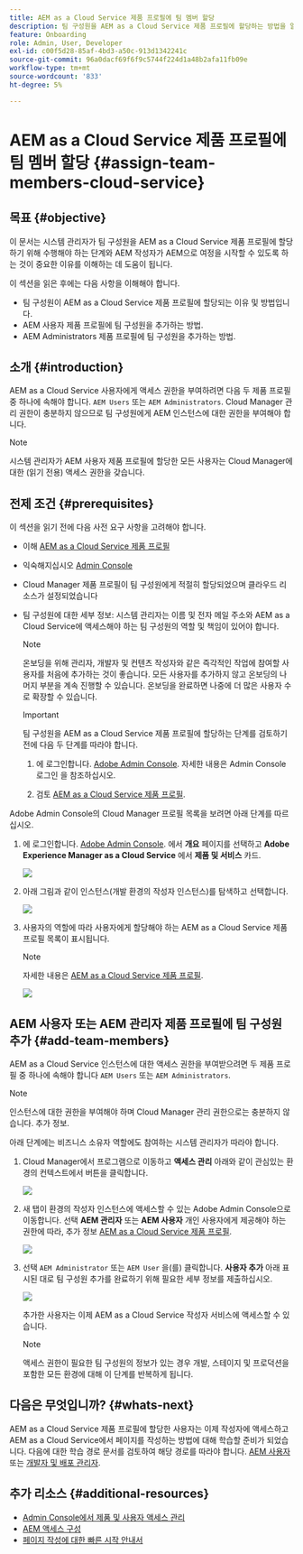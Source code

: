 ```yaml
---
title: AEM as a Cloud Service 제품 프로필에 팀 멤버 할당
description: 팀 구성원을 AEM as a Cloud Service 제품 프로필에 할당하는 방법을 알려면 이 페이지를 따르십시오
feature: Onboarding
role: Admin, User, Developer
exl-id: c00f5d28-85af-4bd3-a50c-913d1342241c
source-git-commit: 96a0dacf69f6f9c5744f224d1a48b2afa11fb09e
workflow-type: tm+mt
source-wordcount: '833'
ht-degree: 5%

---
```


# AEM as a Cloud Service 제품 프로필에 팀 멤버 할당 {#assign-team-members-cloud-service}

## 목표 {#objective}

이 문서는 시스템 관리자가 팀 구성원을 AEM as a Cloud Service 제품 프로필에 할당하기 위해 수행해야 하는 단계와 AEM 작성자가 AEM으로 여정을 시작할 수 있도록 하는 것이 중요한 이유를 이해하는 데 도움이 됩니다.

이 섹션을 읽은 후에는 다음 사항을 이해해야 합니다.

* 팀 구성원이 AEM as a Cloud Service 제품 프로필에 할당되는 이유 및 방법입니다.
* AEM 사용자 제품 프로필에 팀 구성원을 추가하는 방법.
* AEM Administrators 제품 프로필에 팀 구성원을 추가하는 방법.


## 소개 {#introduction}

AEM as a Cloud Service 사용자에게 액세스 권한을 부여하려면 다음 두 제품 프로필 중 하나에 속해야 합니다.  `AEM Users` 또는 `AEM Administrators`. Cloud Manager 관리 권한이 충분하지 않으므로 팀 구성원에게 AEM 인스턴스에 대한 권한을 부여해야 합니다.

>[!NOTE]
>시스템 관리자가 AEM 사용자 제품 프로필에 할당한 모든 사용자는 Cloud Manager에 대한 (읽기 전용) 액세스 권한을 갖습니다.

## 전제 조건 {#prerequisites}

이 섹션을 읽기 전에 다음 사전 요구 사항을 고려해야 합니다.

* 이해 [AEM as a Cloud Service 제품 프로필](https://experienceleague.adobe.com/docs/experience-manager-cloud-service/onboarding/onboarding-concepts/aem-cs-team-product-profiles.html?lang=en#aem-product-profiles)
* 익숙해지십시오 [Admin Console](https://experienceleague.adobe.com/docs/experience-manager-cloud-service/onboarding/onboarding-concepts/admin-console.html?lang=en)
* Cloud Manager 제품 프로필이 팀 구성원에게 적절히 할당되었으며 클라우드 리소스가 설정되었습니다
* 팀 구성원에 대한 세부 정보: 시스템 관리자는 이름 및 전자 메일 주소와 AEM as a Cloud Service에 액세스해야 하는 팀 구성원의 역할 및 책임이 있어야 합니다.

   >[!NOTE]
   >온보딩을 위해 관리자, 개발자 및 컨텐츠 작성자와 같은 즉각적인 작업에 참여할 사용자를 처음에 추가하는 것이 좋습니다. 모든 사용자를 추가하지 않고 온보딩의 나머지 부분을 계속 진행할 수 있습니다. 온보딩을 완료하면 나중에 더 많은 사용자 수로 확장할 수 있습니다.


   >[!IMPORTANT]
   >팀 구성원을 AEM as a Cloud Service 제품 프로필에 할당하는 단계를 검토하기 전에 다음 두 단계를 따라야 합니다.
   >
   >1. 에 로그인합니다. [Adobe Admin Console](https://experienceleague.adobe.com/docs/experience-manager-cloud-service/onboarding/onboarding-concepts/admin-console.html?lang=en). 자세한 내용은 Admin Console 로그인 을 참조하십시오.
   >
   >1. 검토 [AEM as a Cloud Service 제품 프로필](https://experienceleague.adobe.com/docs/experience-manager-cloud-service/onboarding/onboarding-concepts/aem-cs-team-product-profiles.html?lang=en#aem-product-profiles).


Adobe Admin Console의 Cloud Manager 프로필 목록을 보려면 아래 단계를 따르십시오.

1. 에 로그인합니다. [Adobe Admin Console](https://adminconsole.adobe.com/). 에서 **개요** 페이지를 선택하고 **Adobe Experience Manager as a Cloud Service** 에서 **제품 및 서비스** 카드.

   ![](/help/journey-onboarding/assets/assign-team1.png)

1. 아래 그림과 같이 인스턴스(개발 환경의 작성자 인스턴스)를 탐색하고 선택합니다.

   ![](/help/journey-onboarding/assets/cloud-profiles-1.png)


1. 사용자의 역할에 따라 사용자에게 할당해야 하는 AEM as a Cloud Service 제품 프로필 목록이 표시됩니다.

   >[!NOTE]
   >자세한 내용은 [AEM as a Cloud Service 제품 프로필](https://experienceleague.adobe.com/docs/experience-manager-cloud-service/onboarding/onboarding-concepts/aem-cs-team-product-profiles.html?lang=en#aem-product-profiles).

   ![](/help/journey-onboarding/assets/cloud-profiles-2.png)


## AEM 사용자 또는 AEM 관리자 제품 프로필에 팀 구성원 추가 {#add-team-members}

AEM as a Cloud Service 인스턴스에 대한 액세스 권한을 부여받으려면 두 제품 프로필 중 하나에 속해야 합니다 `AEM Users` 또는 `AEM Administrators`.

>[!NOTE]
>인스턴스에 대한 권한을 부여해야 하며 Cloud Manager 관리 권한으로는 충분하지 않습니다. 추가 정보.

아래 단계에는 비즈니스 소유자 역할에도 참여하는 시스템 관리자가 따라야 합니다.

1. Cloud Manager에서 프로그램으로 이동하고 **액세스 관리** 아래와 같이 관심있는 환경의 컨텍스트에서 버튼을 클릭합니다.

   ![](/help/journey-onboarding/assets/add-team1.png)

1. 새 탭이 환경의 작성자 인스턴스에 액세스할 수 있는 Adobe Admin Console으로 이동합니다. 선택 **AEM 관리자** 또는 **AEM 사용자** 개인 사용자에게 제공해야 하는 권한에 따라, 추가 정보 [AEM as a Cloud Service 제품 프로필](https://experienceleague.adobe.com/docs/experience-manager-cloud-service/onboarding/onboarding-concepts/aem-cs-team-product-profiles.html?lang=en#aem-product-profiles).

   ![](/help/journey-onboarding/assets/add-team2.png)

1. 선택 `AEM Administrator` 또는 `AEM User` 을(를) 클릭합니다. **사용자 추가** 아래 표시된 대로 팀 구성원 추가를 완료하기 위해 필요한 세부 정보를 제출하십시오.

   ![](/help/journey-onboarding/assets/add-team3.png)

   추가한 사용자는 이제 AEM as a Cloud Service 작성자 서비스에 액세스할 수 있습니다.

   >[!NOTE]
   >액세스 권한이 필요한 팀 구성원의 정보가 있는 경우 개발, 스테이지 및 프로덕션을 포함한 모든 환경에 대해 이 단계를 반복하게 됩니다.


## 다음은 무엇입니까? {#whats-next}

AEM as a Cloud Service 제품 프로필에 할당한 사용자는 이제 작성자에 액세스하고 AEM as a Cloud Service에서 페이지를 작성하는 방법에 대해 학습할 준비가 되었습니다. 다음에 대한 학습 경로 문서를 검토하여 해당 경로를 따라야 합니다. [AEM 사용자](/help/journey-onboarding/sysadmin/learning-path-aem-users.md) 또는 [개발자 및 배포 관리자](/help/journey-onboarding/sysadmin/learning-path-developers-deploymentmanagers.md).

## 추가 리소스 {#additional-resources}

* [Admin Console에서 제품 및 사용자 액세스 관리](https://experienceleague.adobe.com/docs/experience-manager-cloud-service/security/ims-support.html?lang=en#managing-products-and-user-access-in-admin-console)
* [AEM 액세스 구성](https://experienceleague.adobe.com/docs/experience-manager-learn/cloud-service/accessing/walk-through.html?lang=en)
* [페이지 작성에 대한 빠른 시작 안내서](https://experienceleague.adobe.com/docs/experience-manager-cloud-service/sites/authoring/getting-started/quick-start.html?lang=en)
